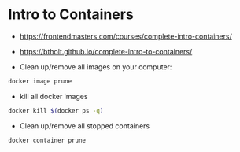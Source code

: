 # Intro to Containers

* <https://frontendmasters.com/courses/complete-intro-containers/>
* <https://btholt.github.io/complete-intro-to-containers/>

* Clean up/remove all images on your computer:

```bash
docker image prune
```

* kill all docker images

```bash
docker kill $(docker ps -q)
```

* Clean up/remove all stopped containers

```bash
docker container prune
```